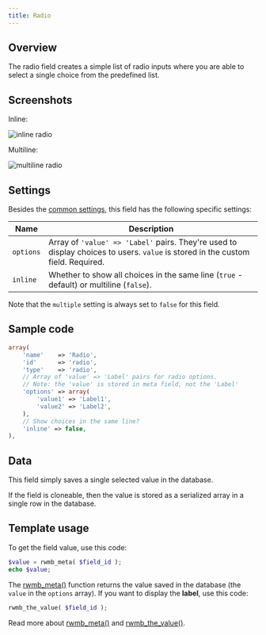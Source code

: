 ```yaml
---
title: Radio
---
```


## Overview

The radio field creates a simple list of radio inputs where you are able to select a single choice from the predefined list.

## Screenshots

Inline:

![inline radio](https://i.imgur.com/9jhT53g.png)

Multiline:

![multiline radio](https://i.imgur.com/9rMyxGQ.png)

## Settings

Besides the [common settings](/field-settings/), this field has the following specific settings:

Name | Description
--- | ---
`options` | Array of `'value' => 'Label'` pairs. They're used to display choices to users. `value` is stored in the custom field. Required.
`inline` | Whether to show all choices in the same line (`true` - default) or multiline (`false`).

Note that the `multiple` setting is always set to `false` for this field.

## Sample code

```php
array(
    'name'    => 'Radio',
    'id'      => 'radio',
    'type'    => 'radio',
    // Array of 'value' => 'Label' pairs for radio options.
    // Note: the 'value' is stored in meta field, not the 'Label'
    'options' => array(
        'value1' => 'Label1',
        'value2' => 'Label2',
    ),
    // Show choices in the same line?
    'inline' => false,
),
```

## Data

This field simply saves a single selected value in the database.

If the field is cloneable, then the value is stored as a serialized array in a single row in the database.

## Template usage

To get the field value, use this code:

```php
$value = rwmb_meta( $field_id );
echo $value;
```

The [rwmb_meta()](/rwmb-meta/) function returns the value saved in the database (the `value` in the `options` array). If you want to display the **label**, use this code:

```php
rwmb_the_value( $field_id );
```

Read more about [rwmb_meta()](/rwmb-meta/) and [rwmb_the_value()](/rwmb-the-value/).